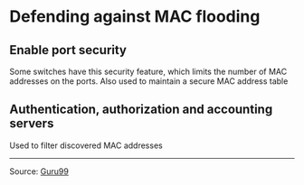 # Defending against MAC flooding

## Enable port security 
Some switches have this security feature, which limits the number of MAC addresses on the ports. Also used to maintain a secure MAC address table

## Authentication, authorization and accounting servers
Used to filter discovered MAC addresses

-----------
Source: [Guru99](https://www.guru99.com/wireshark-passwords-sniffer.html)

